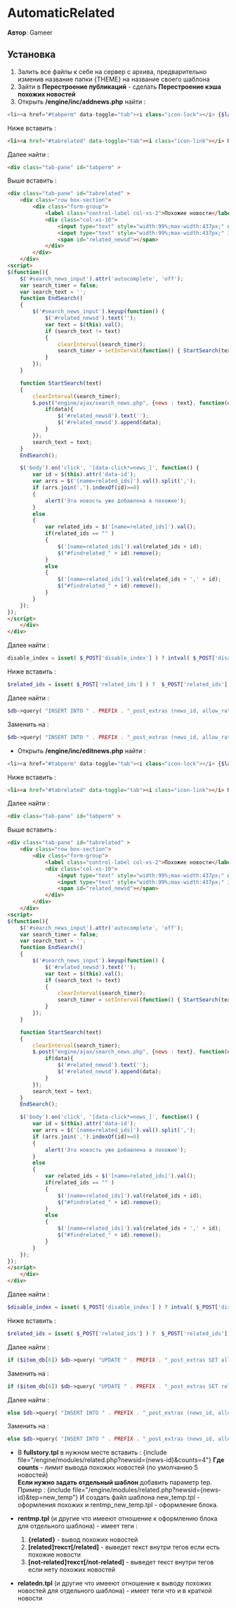 # AutomaticRelated

**Автор**: Gameer

## Установка

1.  Залить все файлы к себе на сервер с архива, предварительно изменив название папки {THEME} на название своего шаблона
2.  Зайти в **Перестроение публикаций** - сделать **Перестроение кэша похожих новостей**
3.  Открыть **/engine/inc/addnews.php** найти :

```php
<li><a href="#tabperm" data-toggle="tab"><i class="icon-lock"></i> {$lang['tabs_perm']}</a></li>
```

Ниже вставить :

```html
<li><a href="#tabrelated" data-toggle="tab"><i class="icon-link"></i> Похожие новости</a></li>
```

Далее найти :

```html
<div class="tab-pane" id="tabperm" >
```

Выше вставить :

```html
<div class="tab-pane" id="tabrelated" >
	<div class="row box-section">
		<div class="form-group">
			<label class="control-label col-xs-2">Похожие новости</label>
			<div class="col-xs-10">
				<input type="text" style="width:99%;max-width:437px;" name="related_ids" id="related_ids" value=""><br><br>
				<input type="text" style="width:99%;max-width:437px;" id="search_news_input" name="newssearch" value="" placeholder="Поиск новостей"><br>
				<span id="related_newsd"></span>
			</div>
		</div>
	</div>
<script>
$(function(){
	$('#search_news_input').attr('autocomplete', 'off');
	var search_timer = false;
	var search_text = '';
	function EndSearch()
	{
		$('#search_news_input').keyup(function() {
			$('#related_newsd').text('');
			var text = $(this).val();
			if (search_text != text)
			{
				clearInterval(search_timer);
				search_timer = setInterval(function() { StartSearch(text); }, 600);
			}
		});
	}

	function StartSearch(text)
	{
		clearInterval(search_timer);
		$.post("engine/ajax/search_news.php", {news : text}, function(data){
			if(data){
				$('#related_newsd').text('');
				$('#related_newsd').append(data);
			}
		});
		search_text = text;
	}
	EndSearch();

	$('body').on('click', '[data-click*=news_]', function() {
		var id = $(this).attr('data-id');
		var arrs = $('[name=related_ids]').val().split(',');
		if (arrs.join(',').indexOf(id)>=0)
		{
			alert('Эта новость уже добавлена в похожие');
		}
		else
		{
			var related_ids = $('[name=related_ids]').val();
			if(related_ids == "" )
			{
				$('[name=related_ids]').val(related_ids + id);
				$("#findrelated_" + id).remove();
			}							
			else
			{
				$('[name=related_ids]').val(related_ids + ',' + id);
				$("#findrelated_" + id).remove();
			}
		}
	});
});
</script>
	</div>
</div>
```

Далее найти :

```php
disable_index = isset( $_POST['disable_index'] ) ? intval( $_POST['disable_index'] ) : 0;
```

Ниже вставить :

```php
$related_ids = isset( $_POST['related_ids'] ) ?  $_POST['related_ids'] : false;
```

Далее найти :

```php
$db->query( "INSERT INTO " . PREFIX . "_post_extras (news_id, allow_rate, votes, disable_index, access, user_id) VALUES('{$row}', '{$allow_rating}', '{$add_vote}', '{$disable_index}', '{$group_regel}', '{$userid}')" );
```

Заменить на :

```php
$db->query( "INSERT INTO " . PREFIX . "_post_extras (news_id, allow_rate, votes, disable_index, access, user_id, related_ids) VALUES('{$row}', '{$allow_rating}', '{$add_vote}', '{$disable_index}', '{$group_regel}', '{$userid}', '{$related_ids}')" );
```

* Открыть <b>/engine/inc/editnews.php</b> найти :

```php
<li><a href="#tabperm" data-toggle="tab"><i class="icon-lock"></i> {$lang['tabs_perm']}</a></li>
```

Ниже вставить : 

```html
<li><a href="#tabrelated" data-toggle="tab"><i class="icon-link"></i> Похожие новости</a></li>
```

Далее найти :

```html
<div class="tab-pane" id="tabperm" >
```

Выше вставить : 

```html
<div class="tab-pane" id="tabrelated" >
	<div class="row box-section">
		<div class="form-group">
			<label class="control-label col-xs-2">Похожие новости</label>
			<div class="col-xs-10">
				<input type="text" style="width:99%;max-width:437px;" name="related_ids" id="related_ids" value="{$row[related_ids]}"><br><br>
				<input type="text" style="width:99%;max-width:437px;" id="search_news_input" name="newssearch" value="" placeholder="Поиск новостей"><br>
				<span id="related_newsd"></span>
			</div>
		</div>
	</div>
<script>
$(function(){
	$('#search_news_input').attr('autocomplete', 'off');
	var search_timer = false;
	var search_text = '';
	function EndSearch()
	{
		$('#search_news_input').keyup(function() {
			$('#related_newsd').text('');
			var text = $(this).val();
			if (search_text != text)
			{
				clearInterval(search_timer);
				search_timer = setInterval(function() { StartSearch(text); }, 600);
			}
		});
	}

	function StartSearch(text)
	{
		clearInterval(search_timer);
		$.post("engine/ajax/search_news.php", {news : text}, function(data){
			if(data){
				$('#related_newsd').text('');
				$('#related_newsd').append(data);
			}
		});
		search_text = text;
	}
	EndSearch();

	$('body').on('click', '[data-click*=news_]', function() {
		var id = $(this).attr('data-id');
		var arrs = $('[name=related_ids]').val().split(',');
		if (arrs.join(',').indexOf(id)>=0)
		{
			alert('Эта новость уже добавлена в похожие');
		}
		else
		{
			var related_ids = $('[name=related_ids]').val();
			if(related_ids == "" )
			{
				$('[name=related_ids]').val(related_ids + id);
				$("#findrelated_" + id).remove();
			}							
			else
			{
				$('[name=related_ids]').val(related_ids + ',' + id);
				$("#findrelated_" + id).remove();
			}
		}
	});
});
</script>
	</div>
</div>
```

Далее найти : 

```php
$disable_index = isset( $_POST['disable_index'] ) ? intval( $_POST['disable_index'] ) : 0;
```

Ниже вставить :

```php
$related_ids = isset( $_POST['related_ids'] ) ?  $_POST['related_ids'] : false;
```

Далее найти : 

```php
if ($item_db[6]) $db->query( "UPDATE " . PREFIX . "_post_extras SET allow_rate='$allow_rating', votes='$add_vote', disable_index='$disable_index', access='$group_regel', editdate='$added_time', editor='{$member_id['name']}', reason='$editreason', view_edit='$view_edit' WHERE news_id='$item_db[0]'" );
```

Заменить на :

```php
if ($item_db[6]) $db->query( "UPDATE " . PREFIX . "_post_extras SET related_ids='$related_ids', allow_rate='$allow_rating', votes='$add_vote', disable_index='$disable_index', access='$group_regel', editdate='$added_time', editor='{$member_id['name']}', reason='$editreason', view_edit='$view_edit' WHERE news_id='$item_db[0]'" );
```

Далее найти :

```php
else $db->query( "INSERT INTO " . PREFIX . "_post_extras (news_id, allow_rate, votes, disable_index, access, editdate, editor, reason, view_edit) VALUES('{$item_db[0]}', '{$allow_rating}', '{$add_vote}', '{$disable_index}', '{$group_regel}', '{$added_time}', '{$member_id['name']}', '{$editreason}', '{$view_edit}')" ); 
```

Заменить на : 

```php
else $db->query( "INSERT INTO " . PREFIX . "_post_extras (news_id, allow_rate, votes, disable_index, access, editdate, editor, reason, view_edit, related_ids) VALUES('{$item_db[0]}', '{$allow_rating}', '{$add_vote}', '{$disable_index}', '{$group_regel}', '{$added_time}', '{$member_id['name']}', '{$editreason}', '{$view_edit}', '{$related_ids}')" );
```

*   В **fullstory.tpl** в нужном месте вставить : {include file="/engine/modules/related.php?newsid={news-id}&counts=4"} **Где counts** - лимит вывода похожих новостей (по умолчанию 5 новостей)  
    **Если нужно задать отдельный шаблон** добавить параметр tep. Пример : {include file="/engine/modules/related.php?newsid={news-id}&tep=new_temp"} И создать файл шаблона new_temp.tpl - оформления похожих и rentmp_new_temp.tpl - оформление блока.
*   **rentmp.tpl** (и другие что имееют отношение к оформлению блока для отдельного шаблона) - имеет теги :  
    1) **{related}** - вывод похожих новостей  
    2) **[related]текст[/related]** - выведет текст внутри тегов если есть похожие новости  
    3) **[not-related]текст[/not-related]** - выведет текст внутри тегов если нету похожих новостей  
    
*   **relatedn.tpl** (и другие что имееют отношение к выводу похожих новостей для отдельного шаблона) - имеет теги что и в краткой новости